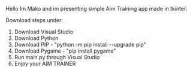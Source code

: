 Hello Im Mako and im presenting simple Aim Training app made in tkinter.

Download steps under:

1. Download Visual Studio
2. Download Python
3. Download PIP - "python -m pip install --upgrade pip"
4. Download Pygame - "pip install pygame"
5. Run main.py through Visual Studio
6. Enjoy your AIM TRAINER
